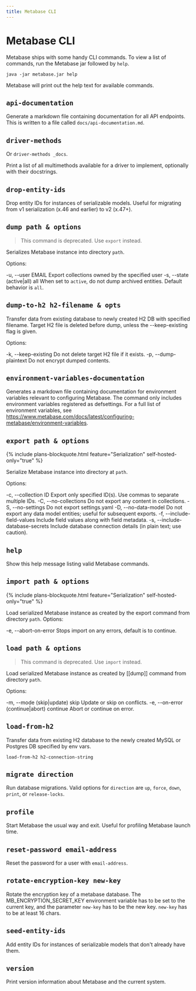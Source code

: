 ```yaml
---
title: Metabase CLI
---
```


# Metabase CLI

Metabase ships with some handy CLI commands. To view a list of commands, run the Metabase jar followed by `help`.

```
java -jar metabase.jar help
```

Metabase will print out the help text for available commands.

## `api-documentation`

Generate a markdown file containing documentation for all API endpoints. This is written to a file called `docs/api-documentation.md`.

## `driver-methods`

Or `driver-methods _docs`.

Print a list of all multimethods available for a driver to implement, optionally with their docstrings.

## `drop-entity-ids`

Drop entity IDs for instances of serializable models. Useful for migrating from v1 serialization (x.46 and earlier) to v2 (x.47+).

## `dump path & options`

> This command is deprecated. Use `export` instead.

Serializes Metabase instance into directory `path`.

Options:

-u, --user EMAIL Export collections owned by the specified user
-s, --state (active|all) all When set to `active`, do not dump archived entities. Default behavior is `all`.

## `dump-to-h2 h2-filename & opts`

Transfer data from existing database to newly created H2 DB with specified filename. Target H2 file is deleted before dump, unless the --keep-existing flag is given.

Options:

-k, --keep-existing Do not delete target H2 file if it exists.
-p, --dump-plaintext Do not encrypt dumped contents.

## `environment-variables-documentation`

Generates a markdown file containing documentation for environment variables relevant to configuring Metabase. The command only includes environment variables registered as defsettings. For a full list of environment variables, see https://www.metabase.com/docs/latest/configuring-metabase/environment-variables.

## `export path & options`

{% include plans-blockquote.html feature="Serialization" self-hosted-only="true" %}

Serialize Metabase instance into directory at `path`.

Options:

-c, --collection ID Export only specified ID(s). Use commas to separate multiple IDs.
-C, --no-collections Do not export any content in collections.
-S, --no-settings Do not export settings.yaml
-D, --no-data-model Do not export any data model entities; useful for subsequent exports.
-f, --include-field-values Include field values along with field metadata.
-s, --include-database-secrets Include database connection details (in plain text; use caution).

## `help`

Show this help message listing valid Metabase commands.

## `import path & options`

{% include plans-blockquote.html feature="Serialization" self-hosted-only="true" %}

Load serialized Metabase instance as created by the export command from directory `path`. Options:

-e, --abort-on-error Stops import on any errors, default is to continue.

## `load path & options`

> This command is deprecated. Use `import` instead.

Load serialized Metabase instance as created by [[dump]] command from directory `path`.

Options:

-m, --mode (skip|update) skip Update or skip on conflicts.
-e, --on-error (continue|abort) continue Abort or continue on error.

## `load-from-h2`

Transfer data from existing H2 database to the newly created MySQL or Postgres DB specified by env vars.

```
load-from-h2 h2-connection-string
```

## `migrate direction`

Run database migrations. Valid options for `direction` are `up`, `force`, `down`, `print`, or `release-locks`.

## `profile`

Start Metabase the usual way and exit. Useful for profiling Metabase launch time.

## `reset-password email-address`

Reset the password for a user with `email-address`.

## `rotate-encryption-key new-key`

Rotate the encryption key of a metabase database. The MB_ENCRYPTION_SECRET_KEY environment variable has to be set to the current key, and the parameter `new-key` has to be the new key. `new-key` has to be at least 16 chars.

## `seed-entity-ids`

Add entity IDs for instances of serializable models that don't already have them.

## `version`

Print version information about Metabase and the current system.
